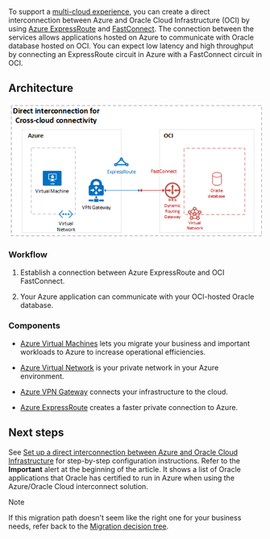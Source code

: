 To support a [multi-cloud experience](/azure/virtual-machines/workloads/oracle/oracle-oci-overview), you can create a direct interconnection between Azure and Oracle Cloud Infrastructure (OCI) by using [Azure ExpressRoute](https://azure.microsoft.com/services/expressroute/) and [FastConnect](https://www.oracle.com/cloud/networking/fastconnect.html). The connection between the services allows applications hosted on Azure to communicate with Oracle database hosted on OCI. You can expect low latency and high throughput by connecting an ExpressRoute circuit in Azure with a FastConnect circuit in OCI.

## Architecture

![An architecture diagram that shows teh Oracle cloud environment on the right and the Azure Virtual Machine environment on the left.](media/cross-cloud-connectivity.png)

### Workflow

1. Establish a connection between Azure ExpressRoute and OCI FastConnect.

1. Your Azure application can communicate with your OCI-hosted Oracle database.

### Components

* [Azure Virtual Machines](https://azure.microsoft.com/services/virtual-machines) lets you migrate your business and important workloads to Azure to increase operational efficiencies.

* [Azure Virtual Network](https://azure.microsoft.com/services/virtual-network) is your private network in your Azure environment.

* [Azure VPN Gateway](https://azure.microsoft.com/services/vpn-gateway) connects your infrastructure to the cloud.

* [Azure ExpressRoute](https://azure.microsoft.com/services/expressroute) creates a faster private connection to Azure.

## Next steps

See [Set up a direct interconnection between Azure and Oracle Cloud Infrastructure](/azure/virtual-machines/workloads/oracle/configure-azure-oci-networking) for step-by-step configuration instructions. Refer to the **Important** alert at the beginning of the article. It shows a list of Oracle applications that Oracle has certified to run in Azure when using the Azure/Oracle Cloud interconnect solution.

> [!NOTE]
> If this migration path doesn't seem like the right one for your business needs, refer back to the [Migration decision tree](oracle-migration-overview.yml#migration-decision-tree).
